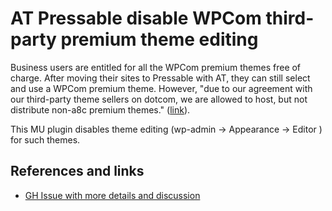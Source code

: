 # AT Pressable disable WPCom third-party premium theme editing

Business users are entitled for all the WPCom premium themes free of charge. After moving their sites to Pressable
 with AT, they can still select and use a WPCom premium theme. However, "due to our agreement with our third-party
 theme sellers on dotcom, we are allowed to host, but not distribute non-a8c premium themes." 
 ([link](http://wp.me/p58i-4kZ)).

This MU plugin disables theme editing (wp-admin -> Appearance -> Editor ) for such themes.

## References and links

- [GH Issue with more details and discussion](https://github.com/Automattic/automated-transfer-api-contracts/issues/18)

